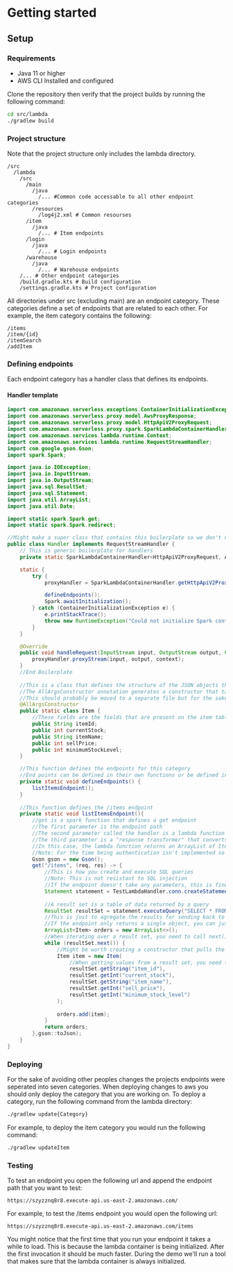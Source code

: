# Getting started

## Setup
### Requirements
- Java 11 or higher
- AWS CLI Installed and configured

Clone the repository then verify that the project builds by running the following command:
```bash 
cd src/lambda
./gradlew build
```
### Project structure
Note that the project structure only includes the lambda directory.
```
/src
  /lambda
    /src
      /main
        /java
          /... #Common code accessable to all other endpoint categories
        /resources
          /log4j2.xml # Common resourses
      /item
        /java
          /... # Item endpoints
      /login
        /java
          /... # Login endpoints
      /warehouse
        /java
          /... # Warehouse endpoints
    /... # Other endpoint categories
    /build.gradle.kts # Build configuration
    /settings.gradle.kts # Project configuration
```
All directories under src (excluding main) are an endpoint category. These categories define a set of endpoints that are related to each other. 
For example, the item category contains the following:

```
/items
/item/{id}
/itemSearch
/addItem
```

### Defining endpoints

Each endpoint category has a handler class that defines its endpoints.

#### Handler template
```java
import com.amazonaws.serverless.exceptions.ContainerInitializationException;
import com.amazonaws.serverless.proxy.model.AwsProxyResponse;
import com.amazonaws.serverless.proxy.model.HttpApiV2ProxyRequest;
import com.amazonaws.serverless.proxy.spark.SparkLambdaContainerHandler;
import com.amazonaws.services.lambda.runtime.Context;
import com.amazonaws.services.lambda.runtime.RequestStreamHandler;
import com.google.gson.Gson;
import spark.Spark;

import java.io.IOException;
import java.io.InputStream;
import java.io.OutputStream;
import java.sql.ResultSet;
import java.sql.Statement;
import java.util.ArrayList;
import java.util.Date;

import static spark.Spark.get;
import static spark.Spark.redirect;

//Might make a super class that contains this boilerplate so we don't need to repeat it.
public class Handler implements RequestStreamHandler {
    // This is generic boilerplate for handlers
    private static SparkLambdaContainerHandler<HttpApiV2ProxyRequest, AwsProxyResponse> proxyHandler;

    static {
        try {
            proxyHandler = SparkLambdaContainerHandler.getHttpApiV2ProxyHandler();

            defineEndpoints();
            Spark.awaitInitialization();
        } catch (ContainerInitializationException e) {
            e.printStackTrace();
            throw new RuntimeException("Could not initialize Spark container", e);
        }
    }

    @Override
    public void handleRequest(InputStream input, OutputStream output, Context context) throws IOException {
        proxyHandler.proxyStream(input, output, context);
    }
    //End Boilerplate
    
    //This is a class that defines the structure of the JSON objects that are returned by the /items endpoint
    //The AllArgsConstructor annotation generates a constructor that takes all the fields as parameters
    //This should probably be moved to a separate file but for the sake of documentation I'm keeping it here
    @AllArgsConstructor
    public static class Item {
        //These fields are the fields that are present on the item table
        public String itemId;
        public int currentStock;
        public String itemName;
        public int sellPrice;
        public int minimumStockLevel;
    }

    //This function defines the endpoints for this category
    //End points can be defined in their own functions or be defined in the defineEndpoints function
    private static void defineEndpoints() {
        listItemsEndpoint();
    }
    
    //This function defines the /items endpoint
    private static void listItemsEndpoint(){
        //get is a spark function that defines a get endpoint
        //The first parameter is the endpoint path
        //The second parameter called the handler is a lambda function that is called when the endpoint is called
        //The third parameter is a "response transformer" that converts the return value of the handler function into a string
        //In this case, the lambda function returns an ArrayList of Item objects and the response transformer converts it to JSON Array
        //Note: For the time being authentication isn't implemented so anyone can access this endpoint
        Gson gson = new Gson();
        get("/items", (req, res) -> {
            //This is how you create and execute SQL queries
            //Note: This is not resistant to SQL injection
            //If the endpoint doesn't take any parameters, this is fine
            Statement statement = TestLambdaHandler.conn.createStatement();
            
            //A result set is a table of data returned by a query
            ResultSet resultSet = statement.executeQuery("SELECT * FROM item;");
            //This is just to agregate the results for sending back to the client
            //If the endpoint only returns a single object, you can just return it instead of using a list.
            ArrayList<Item> orders = new ArrayList<>();
            //When iterating over a result set, you need to call next() to move to the next row
            while (resultSet.next()) {
                //Might be worth creating a constructor that pulls the values from a ResultSet
                Item item = new Item(
                    //When getting values from a result set, you need to specify the column name or index
                    resultSet.getString("item_id"),
                    resultSet.getInt("current_stock"),
                    resultSet.getString("item_name"),
                    resultSet.getInt("sell_price"),
                    resultSet.getInt("minimum_stock_level")
                );
                
                orders.add(item);
            }
            return orders;
        },gson::toJson);
    }
}

```

### Deploying

For the sake of avoiding other peoples changes the projects endpoints were seperated into seven categories.
When deploying changes to aws you should only deploy the category that you are working on.
To deploy a category, run the following command from the lambda directory:
```bash
./gradlew update{Category}
```

For example, to deploy the item category you would run the following command:
```bash
./gradlew updateItem
```

### Testing

To test an endpoint you open the following url and append the endpoint path that you want to test:

```
https://szyzznq8r8.execute-api.us-east-2.amazonaws.com/
```

For example, to test the /items endpoint you would open the following url:

```
https://szyzznq8r8.execute-api.us-east-2.amazonaws.com/items
```
You might notice that the first time that you run your endpoint it takes a while to load.
This is because the lambda container is being initialized. After the first invocation it should be much faster.
During the demo we'll run a tool that makes sure that the lambda container is always initialized.